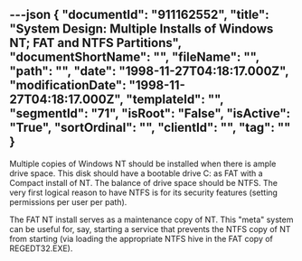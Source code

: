 ---json
{
  "documentId": "911162552",
  "title": "System Design: Multiple Installs of Windows NT; FAT and NTFS Partitions",
  "documentShortName": "",
  "fileName": "",
  "path": "",
  "date": "1998-11-27T04:18:17.000Z",
  "modificationDate": "1998-11-27T04:18:17.000Z",
  "templateId": "",
  "segmentId": "71",
  "isRoot": "False",
  "isActive": "True",
  "sortOrdinal": "",
  "clientId": "",
  "tag": ""
}
---

Multiple copies of Windows NT should be installed when there is ample drive space. This disk should have a bootable drive C: as FAT with a Compact install of NT. The balance of drive space should be NTFS. The very first logical reason to have NTFS is for its security features (setting permissions per user per path).

The FAT NT install serves as a maintenance copy of NT. This &quot;meta&quot; system can be useful for, say, starting a service that prevents the NTFS copy of NT from starting (via loading the appropriate NTFS hive in the FAT copy of REGEDT32.EXE).
